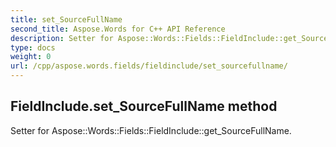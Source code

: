 ```yaml
---
title: set_SourceFullName
second_title: Aspose.Words for C++ API Reference
description: Setter for Aspose::Words::Fields::FieldInclude::get_SourceFullName. 
type: docs
weight: 0
url: /cpp/aspose.words.fields/fieldinclude/set_sourcefullname/
---
```

## FieldInclude.set_SourceFullName method


Setter for Aspose::Words::Fields::FieldInclude::get_SourceFullName. 

